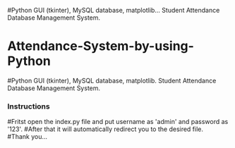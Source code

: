 
#Python GUI (tkinter), MySQL database,  matplotlib...  Student Attendance Database Management System.
# Attendance-System-by-using-Python
#Python GUI (tkinter), MySQL database, matplotlib. Student Attendance Database Management System.

### Instructions  ###

#Fritst open the index.py file and put username as 'admin' and password as '123'.
#After that it will automatically redirect you to the desired file.
#Thank you...
